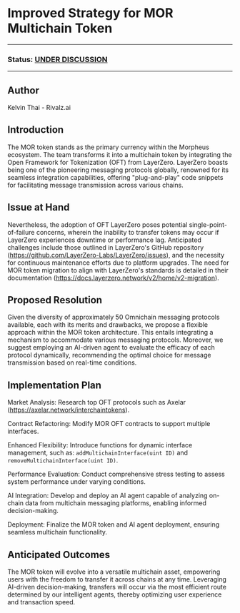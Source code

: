 # Improved Strategy for MOR Multichain Token

---

### Status: [UNDER DISCUSSION](https://discord.com/channels/1151741790408429580/1230197408345096222)

---

## Author
Kelvin Thai - Rivalz.ai

## Introduction
The MOR token stands as the primary currency within the Morpheus ecosystem. The team transforms it into a multichain token by integrating the Open Framework for Tokenization (OFT) from LayerZero. 
LayerZero boasts being one of the pioneering messaging protocols globally, renowned for its seamless integration capabilities, offering "plug-and-play" code snippets for facilitating message transmission across various chains.

## Issue at Hand
Nevertheless, the adoption of OFT LayerZero poses potential single-point-of-failure concerns, wherein the inability to transfer tokens may occur if LayerZero experiences downtime or performance lag. Anticipated challenges include those outlined in LayerZero's GitHub repository (https://github.com/LayerZero-Labs/LayerZero/issues), and the necessity for continuous maintenance efforts due to platform upgrades. The need for MOR token migration to align with LayerZero's standards is detailed in their documentation (https://docs.layerzero.network/v2/home/v2-migration).

## Proposed Resolution
Given the diversity of approximately 50 Omnichain messaging protocols available, each with its merits and drawbacks, we propose a flexible approach within the MOR token architecture. This entails integrating a mechanism to accommodate various messaging protocols. Moreover, we suggest employing an AI-driven agent to evaluate the efficacy of each protocol dynamically, recommending the optimal choice for message transmission based on real-time conditions.

## Implementation Plan
Market Analysis: Research top OFT protocols such as Axelar (https://axelar.network/interchaintokens).

Contract Refactoring: Modify MOR OFT contracts to support multiple interfaces.

Enhanced Flexibility: Introduce functions for dynamic interface management, such as: `addMultichainInterface(uint ID)` and `removeMultichainInterface(uint ID)`.

Performance Evaluation: Conduct comprehensive stress testing to assess system performance under varying conditions.

AI Integration: Develop and deploy an AI agent capable of analyzing on-chain data from multichain messaging platforms, enabling informed decision-making.

Deployment: Finalize the MOR token and AI agent deployment, ensuring seamless multichain functionality.

## Anticipated Outcomes

The MOR token will evolve into a versatile multichain asset, empowering users with the freedom to transfer it across chains at any time. Leveraging AI-driven decision-making, transfers will occur via the most efficient route determined by our intelligent agents, thereby optimizing user experience and transaction speed.
